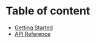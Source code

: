 # Table of content 

* [Getting Started](docs/getting-started.md)
* [API Reference](docs/api-reference.md)